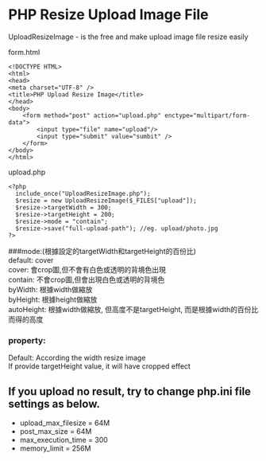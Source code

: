 # PHP Resize Upload Image File

UploadResizeImage - is the free and make upload image file resize easily

form.html
```
<!DOCTYPE HTML>
<html>
<head>
<meta charset="UTF-8" />
<title>PHP Upload Resize Image</title>
</head>
<body>
	<form method="post" action="upload.php" enctype="multipart/form-data">
		<input type="file" name="upload"/>
		<input type="submit" value="sumbit" />
	</form>
</body>
</html>
```

upload.php
```
<?php
  include_once("UploadResizeImage.php");
  $resize = new UploadResizeImage($_FILES["upload"]);
  $resize->targetWidth = 300;
  $resize->targetHeight = 200;
  $resize->mode = "contain";
  $resize->save("full-upload-path"); //eg. upload/photo.jpg
?>
```

###mode:(根據設定的targetWidth和targetHeight的百份比)<br>
default: cover<br>
cover: 會crop圖,但不會有白色或透明的背境色出現<br>
contain: 不會crop圖,但會出現白色或透明的背境色<br>
byWidth: 根據width做縮放<br>
byHeight: 根據height做縮放<br>
autoHeight: 根據width做縮放, 但高度不是targetHeight, 而是根據width的百份比而得的高度

### property:<br>
Default: According the width resize image<br>
If provide targetHeight value, it will have cropped effect

## If you upload no result, try to change php.ini file settings as below.

- upload_max_filesize = 64M
- post_max_size = 64M
- max_execution_time = 300
- memory_limit = 256M
